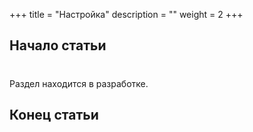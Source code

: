 +++
title = "Настройка"
description = ""
weight = 2
+++

## Начало статьи
#
Раздел находится в разработке.

## Конец статьи
